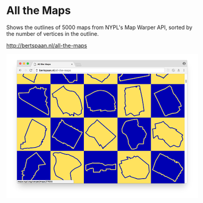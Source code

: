 # All the Maps

Shows the outlines of 5000 maps from NYPL's Map Warper API, sorted by the number of vertices in the outline.

http://bertspaan.nl/all-the-maps

![All the Maps](all-the-maps.png)
